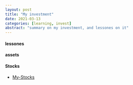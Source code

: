 ```yaml
---
layout: post
title: "My investment"
date: 2021-03-13
categories: [learning, invest]
abstract: "summary on my investment, and lessones on it"
---
```


#### lessones 

#### assets 

#### Stocks  

* [My-Stocks](https://docs.google.com/spreadsheets/d/13oVXolE1bBj1zLOu-F57pCDwCVjfDUATLxat02qbxTg/edit#gid=1379632901)  




